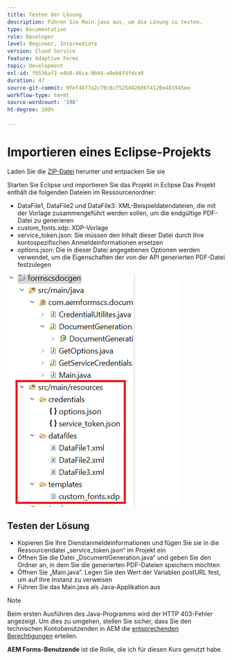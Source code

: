 ```yaml
---
title: Testen der Lösung
description: Führen Sie Main.java aus, um die Lösung zu testen.
type: Documentation
role: Developer
level: Beginner, Intermediate
version: Cloud Service
feature: Adaptive Forms
topic: Development
exl-id: f6536af2-e4b8-46ca-9b44-a0eb8f4fdca9
duration: 47
source-git-commit: 9fef4b77a2c70c8cf525d42686f4120e481945ee
workflow-type: tm+mt
source-wordcount: '198'
ht-degree: 100%

---
```


# Importieren eines Eclipse-Projekts

Laden Sie die [ZIP-Datei](./assets/aem-forms-cs-doc-gen.zip) herunter und entpacken Sie sie 

Starten Sie Eclipse und importieren Sie das Projekt in Eclipse
Das Projekt enthält die folgenden Dateien im Ressourcenordner:

* DataFile1, DataFile2 und DataFile3: XML-Beispieldatendateien, die mit der Vorlage zusammengeführt werden sollen, um die endgültige PDF-Datei zu generieren
* custom_fonts.xdp: XDP-Vorlage
* service_token.json: Sie müssen den Inhalt dieser Datei durch Ihre kontospezifischen Anmeldeinformationen ersetzen
* options.json: Die in dieser Datei angegebenen Optionen werden verwendet, um die Eigenschaften der von der API generierten PDF-Datei festzulegen

![resources-file](./assets/resource-files.png)

## Testen der Lösung

* Kopieren Sie Ihre Dienstanmeldeinformationen und fügen Sie sie in die Ressourcendatei „service_token.json“ im Projekt ein
* Öffnen Sie die Datei „DocumentGeneration.java“ und geben Sie den Ordner an, in dem Sie die generierten PDF-Dateien speichern möchten
* Öffnen Sie „Main.java“. Legen Sie den Wert der Variablen postURL fest, um auf Ihre Instanz zu verweisen
* Führen Sie das Main.java als Java-Applikation aus

>[!NOTE]
> Beim ersten Ausführen des Java-Programms wird der HTTP 403-Fehler angezeigt. Um dies zu umgehen, stellen Sie sicher, dass Sie den technischen Kontobenutzenden in AEM die [entsprechenden Berechtigungen](https://experienceleague.adobe.com/docs/experience-manager-learn/getting-started-with-aem-headless/authentication/service-credentials.html?lang=de#configure-access-in-aem) erteilen.

**AEM Forms-Benutzende** ist die Rolle, die ich für diesen Kurs genutzt habe.
